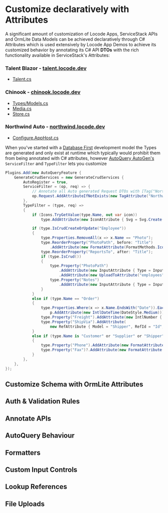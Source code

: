 # Customize declaratively with Attributes

A significant amount of customization of Locode Apps, ServiceStack APIs and OrmLite Data Models can be achieved declaratively
through C# Attributes which is used extensively by Locode App Demos to achieve its customized behavior by annotating its
C# API **DTOs** with the rich functionality available in ServiceStack's Attributes:

### Talent Blazor - [talent.locode.dev](https://talent.locode.dev)

 - [Talent.cs](https://github.com/NetCoreApps/TalentBlazor/blob/main/TalentBlazor.ServiceModel/Talent.cs)

### Chinook - [chinook.locode.dev](https://chinook.locode.dev)

 - [Types/Models.cs](https://github.com/NetCoreApps/Chinook/blob/main/Chinook.ServiceModel/Types/Models.cs)
 - [Media.cs](https://github.com/NetCoreApps/Chinook/blob/main/Chinook.ServiceModel/Media.cs)
 - [Store.cs](https://github.com/NetCoreApps/Chinook/blob/main/Chinook.ServiceModel/Store.cs)

### Northwind Auto - [northwind.locode.dev](https://northwind.locode.dev)

 - [Configure.AppHost.cs](https://github.com/NetCoreApps/NorthwindAuto/blob/master/Configure.AppHost.cs)

When you've started with a [Database First](/docs/database-first) development model the Types are generated and only
exist at runtime which typically would prohibit them from being annotated with C# attributes, however
[AutoQuery AutoGen's](https://docs.servicestack.net/autoquery-autogen) `ServiceFilter` and `TypeFilter` lets you
customize

```csharp
Plugins.Add(new AutoQueryFeature {
    GenerateCrudServices = new GenerateCrudServices {
        AutoRegister = true,
        ServiceFilter = (op, req) => {
            // Annotate all Auto generated Request DTOs with [Tag("Northwind")] attribute
            op.Request.AddAttributeIfNotExists(new TagAttribute("Northwind"));
        },
        TypeFilter = (type, req) =>
        {
            if (Icons.TryGetValue(type.Name, out var icon))
                type.AddAttribute(new IconAttribute { Svg = Svg.Create(icon) });

            if (type.IsCrudCreateOrUpdate("Employee"))
            {
                type.Properties.RemoveAll(x => x.Name == "Photo");
                type.ReorderProperty("PhotoPath", before: "Title")
                    .AddAttribute(new FormatAttribute(FormatMethods.IconRounded));
                type.ReorderProperty("ReportsTo", after: "Title");
                if (type.IsCrud())
                {
                    type.Property("PhotoPath")
                        .AddAttribute(new InputAttribute { Type = Input.Types.File })
                        .AddAttribute(new UploadToAttribute("employees"));
                    type.Property("Notes")
                        .AddAttribute(new InputAttribute { Type = Input.Types.Textarea });
                }
            }
            else if (type.Name == "Order")
            {
                type.Properties.Where(x => x.Name.EndsWith("Date")).Each(p =>
                    p.AddAttribute(new IntlDateTime(DateStyle.Medium)));
                type.Property("Freight").AddAttribute(new IntlNumber { Currency = NumberCurrency.USD });
                type.Property("ShipVia").AddAttribute(
                    new RefAttribute { Model = "Shipper", RefId = "Id", RefLabel = "CompanyName" });
            }
            else if (type.Name is "Customer" or "Supplier" or "Shipper")
            {
                type.Property("Phone").AddAttribute(new FormatAttribute(FormatMethods.LinkPhone));
                type.Property("Fax")?.AddAttribute(new FormatAttribute(FormatMethods.LinkPhone));
            }
        },
    },
});
```

## Customize Schema with OrmLite Attributes

## Auth & Validation Rules

## Annotate APIs

## AutoQuery Behaviour

## Formatters

## Custom Input Controls

## Lookup References

## File Uploads
